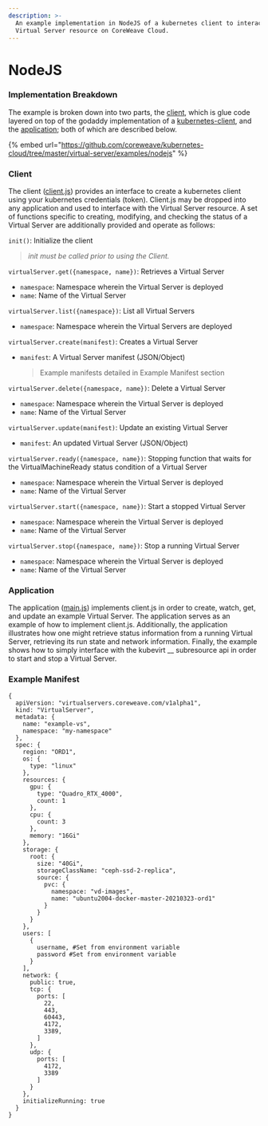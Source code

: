 ```yaml
---
description: >-
  An example implementation in NodeJS of a kubernetes client to interact with a
  Virtual Server resource on CoreWeave Cloud.
---
```


# NodeJS

### Implementation Breakdown

The example is broken down into two parts, the [client](../../../../virtual-server/examples/nodejs/client.js), which is glue code layered on top of the godaddy implementation of a [kubernetes-client](https://github.com/godaddy/kubernetes-client), and the [application](../../../../virtual-server/examples/nodejs/main.js); both of which are described below.

{% embed url="https://github.com/coreweave/kubernetes-cloud/tree/master/virtual-server/examples/nodejs" %}

### Client

The client ([client.js](../../../../virtual-server/examples/nodejs/client.js)) provides an interface to create a kubernetes client using your kubernetes credentials (token). Client.js may be dropped into any application and used to interface with the Virtual Server resource. A set of functions specific to creating, modifying, and checking the status of a Virtual Server are additionally provided and operate as follows:

`init()`: Initialize the client

> _init must be called prior to using the Client._

`virtualServer.get({namespace, name})`: Retrieves a Virtual Server

* `namespace`: Namespace wherein the Virtual Server is deployed
* `name`: Name of the Virtual Server

`virtualServer.list({namespace})`: List all Virtual Servers

* `namespace`: Namespace wherein the Virtual Servers are deployed

`virtualServer.create(manifest)`: Creates a Virtual Server

*   `manifest`: A Virtual Server manifest (JSON/Object)

    > Example manifests detailed in Example Manifest section

`virtualServer.delete({namespace, name})`: Delete a Virtual Server

* `namespace`: Namespace wherein the Virtual Server is deployed
* `name`: Name of the Virtual Server

`virtualServer.update(manifest)`: Update an existing Virtual Server

* `manifest`: An updated Virtual Server (JSON/Object)

`virtualServer.ready({namespace, name})`: Stopping function that waits for the VirtualMachineReady status condition of a Virtual Server

* `namespace`: Namespace wherein the Virtual Server is deployed
* `name`: Name of the Virtual Server

`virtualServer.start({namespace, name})`: Start a stopped Virtual Server

* `namespace`: Namespace wherein the Virtual Server is deployed
* `name`: Name of the Virtual Server

`virtualServer.stop({namespace, name})`: Stop a running Virtual Server

* `namespace`: Namespace wherein the Virtual Server is deployed
* `name`: Name of the Virtual Server

### Application

The application ([main.js](../../../../virtual-server/examples/nodejs/main.js)) implements client.js in order to create, watch, get, and update an example Virtual Server. The application serves as an example of how to implement client.js. Additionally, the application illustrates how one might retrieve status information from a running Virtual Server, retrieving its run state and network information. Finally, the example shows how to simply interface with the kubevirt \_\_ subresource api in order to start and stop a Virtual Server.

### Example Manifest

```
{
  apiVersion: "virtualservers.coreweave.com/v1alpha1",
  kind: "VirtualServer",
  metadata: {
    name: "example-vs",
    namespace: "my-namespace"
  },
  spec: {
    region: "ORD1",
    os: {
      type: "linux"
    },
    resources: {
      gpu: {
        type: "Quadro_RTX_4000",
        count: 1
      },
      cpu: {
        count: 3
      },
      memory: "16Gi"
    },
    storage: {
      root: {
        size: "40Gi",
        storageClassName: "ceph-ssd-2-replica",
        source: {
          pvc: {
            namespace: "vd-images",
            name: "ubuntu2004-docker-master-20210323-ord1"
          }
        }
      }
    },
    users: [
      {
        username, #Set from environment variable
        password #Set from environment variable
      }
    ],
    network: {
      public: true,
      tcp: {
        ports: [
          22,
          443,
          60443,
          4172,
          3389,
        ]
      },
      udp: {
        ports: [
          4172,
          3389
        ]
      }
    },
    initializeRunning: true
  }
}
```
